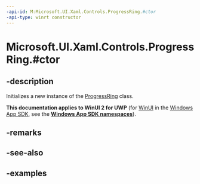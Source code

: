 ```yaml
---
-api-id: M:Microsoft.UI.Xaml.Controls.ProgressRing.#ctor
-api-type: winrt constructor
---
```


# Microsoft.UI.Xaml.Controls.ProgressRing.#ctor

<!--
public ProgressRing ();
-->


## -description

Initializes a new instance of the [ProgressRing](progressring.md) class. 

**This documentation applies to WinUI 2 for UWP** (for [WinUI](/windows/apps/winui/winui3/) in the [Windows App SDK](/windows/apps/windows-app-sdk/), see the **[Windows App SDK namespaces](/windows/windows-app-sdk/api/winrt/)**).

## -remarks

## -see-also

## -examples


